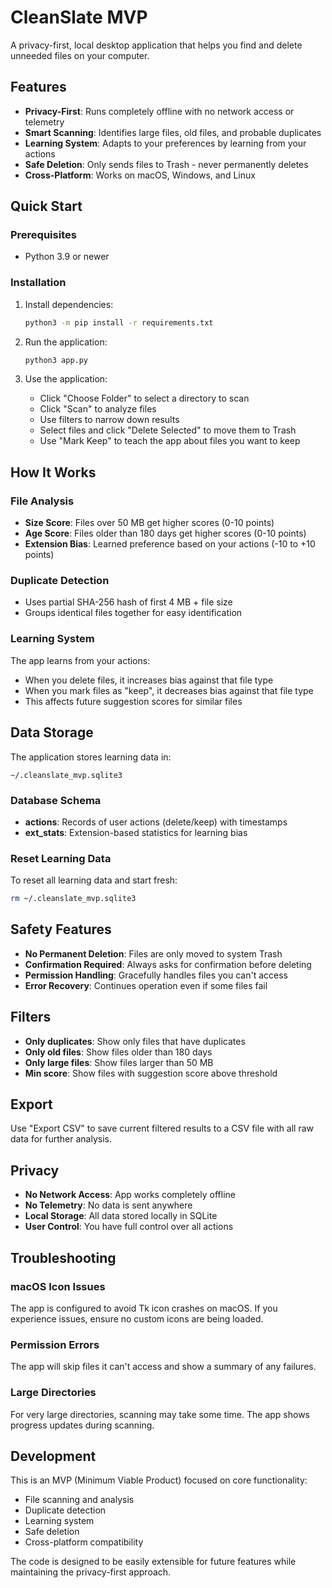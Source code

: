 # CleanSlate MVP

A privacy-first, local desktop application that helps you find and delete unneeded files on your computer.

## Features

- **Privacy-First**: Runs completely offline with no network access or telemetry
- **Smart Scanning**: Identifies large files, old files, and probable duplicates
- **Learning System**: Adapts to your preferences by learning from your actions
- **Safe Deletion**: Only sends files to Trash - never permanently deletes
- **Cross-Platform**: Works on macOS, Windows, and Linux

## Quick Start

### Prerequisites

- Python 3.9 or newer

### Installation

1. Install dependencies:
   ```bash
   python3 -m pip install -r requirements.txt
   ```

2. Run the application:
   ```bash
   python3 app.py
   ```

3. Use the application:
   - Click "Choose Folder" to select a directory to scan
   - Click "Scan" to analyze files
   - Use filters to narrow down results
   - Select files and click "Delete Selected" to move them to Trash
   - Use "Mark Keep" to teach the app about files you want to keep

## How It Works

### File Analysis
- **Size Score**: Files over 50 MB get higher scores (0-10 points)
- **Age Score**: Files older than 180 days get higher scores (0-10 points)
- **Extension Bias**: Learned preference based on your actions (-10 to +10 points)

### Duplicate Detection
- Uses partial SHA-256 hash of first 4 MB + file size
- Groups identical files together for easy identification

### Learning System
The app learns from your actions:
- When you delete files, it increases bias against that file type
- When you mark files as "keep", it decreases bias against that file type
- This affects future suggestion scores for similar files

## Data Storage

The application stores learning data in:
```
~/.cleanslate_mvp.sqlite3
```

### Database Schema
- **actions**: Records of user actions (delete/keep) with timestamps
- **ext_stats**: Extension-based statistics for learning bias

### Reset Learning Data
To reset all learning data and start fresh:
```bash
rm ~/.cleanslate_mvp.sqlite3
```

## Safety Features

- **No Permanent Deletion**: Files are only moved to system Trash
- **Confirmation Required**: Always asks for confirmation before deleting
- **Permission Handling**: Gracefully handles files you can't access
- **Error Recovery**: Continues operation even if some files fail

## Filters

- **Only duplicates**: Show only files that have duplicates
- **Only old files**: Show files older than 180 days
- **Only large files**: Show files larger than 50 MB
- **Min score**: Show files with suggestion score above threshold

## Export

Use "Export CSV" to save current filtered results to a CSV file with all raw data for further analysis.

## Privacy

- **No Network Access**: App works completely offline
- **No Telemetry**: No data is sent anywhere
- **Local Storage**: All data stored locally in SQLite
- **User Control**: You have full control over all actions

## Troubleshooting

### macOS Icon Issues
The app is configured to avoid Tk icon crashes on macOS. If you experience issues, ensure no custom icons are being loaded.

### Permission Errors
The app will skip files it can't access and show a summary of any failures.

### Large Directories
For very large directories, scanning may take some time. The app shows progress updates during scanning.

## Development

This is an MVP (Minimum Viable Product) focused on core functionality:
- File scanning and analysis
- Duplicate detection
- Learning system
- Safe deletion
- Cross-platform compatibility

The code is designed to be easily extensible for future features while maintaining the privacy-first approach.
